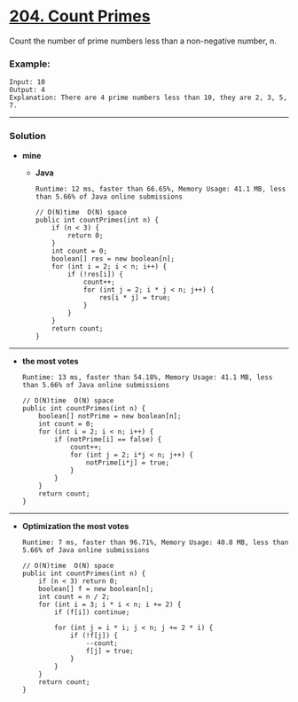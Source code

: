 # [204. Count Primes](https://leetcode.com/problems/count-primes/)

Count the number of prime numbers less than a non-negative number, n.

### Example:
```
Input: 10
Output: 4
Explanation: There are 4 prime numbers less than 10, they are 2, 3, 5, 7.
```

---

### Solution
* **mine**
  * **Java** 
  
    `Runtime: 12 ms, faster than 66.65%, Memory Usage: 41.1 MB, less than 5.66% of Java online submissions`
    ```
    // O(N)time  O(N) space
    public int countPrimes(int n) {
        if (n < 3) {
            return 0;
        }
        int count = 0;
        boolean[] res = new boolean[n];
        for (int i = 2; i < n; i++) {
            if (!res[i]) {
                count++;
                for (int j = 2; i * j < n; j++) {
                    res[i * j] = true;
                }
            }
        }
        return count;
    }
    ```
    
---

* **the most votes** 

  `Runtime: 13 ms, faster than 54.18%, Memory Usage: 41.1 MB, less than 5.66% of Java online submissions`
  ```
  // O(N)time  O(N) space
  public int countPrimes(int n) {
      boolean[] notPrime = new boolean[n];
      int count = 0;
      for (int i = 2; i < n; i++) {
          if (notPrime[i] == false) {
              count++;
              for (int j = 2; i*j < n; j++) {
                  notPrime[i*j] = true;
              }
          }
      }
      return count;
  }
  ```

---

* **Optimization the most votes** 

  `Runtime: 7 ms, faster than 96.71%, Memory Usage: 40.8 MB, less than 5.66% of Java online submissions`
  ```
  // O(N)time  O(N) space
  public int countPrimes(int n) {
      if (n < 3) return 0;
      boolean[] f = new boolean[n];
      int count = n / 2;
      for (int i = 3; i * i < n; i += 2) {
          if (f[i]) continue;

          for (int j = i * i; j < n; j += 2 * i) {
              if (!f[j]) {
                  --count;
                  f[j] = true;
              }
          }
      }
      return count;
  }
  ```
